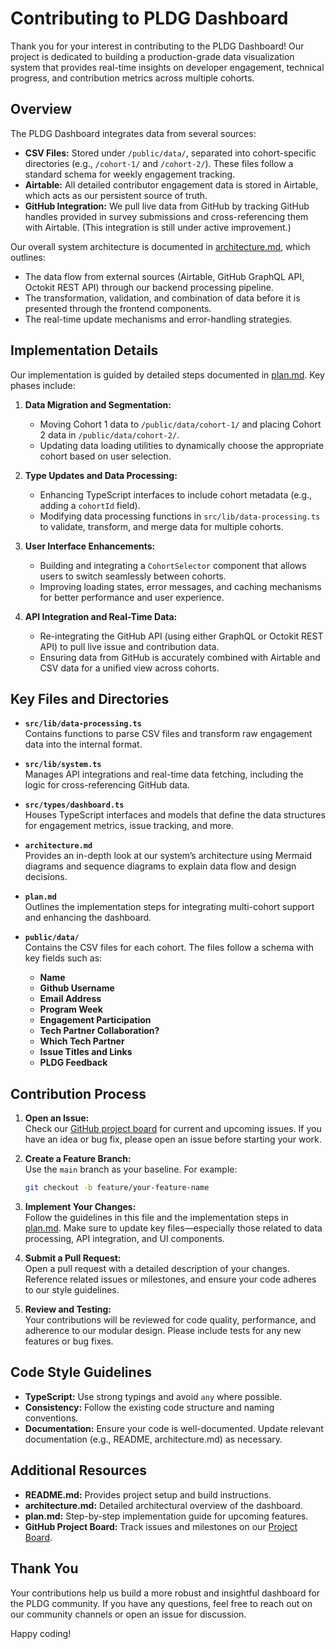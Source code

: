 # Contributing to PLDG Dashboard

Thank you for your interest in contributing to the PLDG Dashboard! Our project is dedicated to building a production-grade data visualization system that provides real-time insights on developer engagement, technical progress, and contribution metrics across multiple cohorts.

## Overview

The PLDG Dashboard integrates data from several sources:
- **CSV Files:** Stored under `/public/data/`, separated into cohort-specific directories (e.g., `/cohort-1/` and `/cohort-2/`). These files follow a standard schema for weekly engagement tracking.
- **Airtable:** All detailed contributor engagement data is stored in Airtable, which acts as our persistent source of truth.
- **GitHub Integration:** We pull live data from GitHub by tracking GitHub handles provided in survey submissions and cross-referencing them with Airtable. (This integration is still under active improvement.)

Our overall system architecture is documented in [architecture.md](architecture.md), which outlines:
- The data flow from external sources (Airtable, GitHub GraphQL API, Octokit REST API) through our backend processing pipeline.
- The transformation, validation, and combination of data before it is presented through the frontend components.
- The real-time update mechanisms and error-handling strategies.

## Implementation Details

Our implementation is guided by detailed steps documented in [plan.md](plan.md). Key phases include:

1. **Data Migration and Segmentation:**
   - Moving Cohort 1 data to `/public/data/cohort-1/` and placing Cohort 2 data in `/public/data/cohort-2/`.
   - Updating data loading utilities to dynamically choose the appropriate cohort based on user selection.

2. **Type Updates and Data Processing:**
   - Enhancing TypeScript interfaces to include cohort metadata (e.g., adding a `cohortId` field).
   - Modifying data processing functions in `src/lib/data-processing.ts` to validate, transform, and merge data for multiple cohorts.

3. **User Interface Enhancements:**
   - Building and integrating a `CohortSelector` component that allows users to switch seamlessly between cohorts.
   - Improving loading states, error messages, and caching mechanisms for better performance and user experience.

4. **API Integration and Real-Time Data:**
   - Re-integrating the GitHub API (using either GraphQL or Octokit REST API) to pull live issue and contribution data.
   - Ensuring data from GitHub is accurately combined with Airtable and CSV data for a unified view across cohorts.

## Key Files and Directories

- **`src/lib/data-processing.ts`**  
  Contains functions to parse CSV files and transform raw engagement data into the internal format.

- **`src/lib/system.ts`**  
  Manages API integrations and real-time data fetching, including the logic for cross-referencing GitHub data.

- **`src/types/dashboard.ts`**  
  Houses TypeScript interfaces and models that define the data structures for engagement metrics, issue tracking, and more.

- **`architecture.md`**  
  Provides an in-depth look at our system’s architecture using Mermaid diagrams and sequence diagrams to explain data flow and design decisions.

- **`plan.md`**  
  Outlines the implementation steps for integrating multi-cohort support and enhancing the dashboard.

- **`public/data/`**  
  Contains the CSV files for each cohort. The files follow a schema with key fields such as:
  - **Name**
  - **Github Username**
  - **Email Address**
  - **Program Week**
  - **Engagement Participation**
  - **Tech Partner Collaboration?**
  - **Which Tech Partner**
  - **Issue Titles and Links**
  - **PLDG Feedback**

## Contribution Process

1. **Open an Issue:**  
   Check our [GitHub project board](https://github.com/PL-Dev-Guild/pldg-dashboard/issues) for current and upcoming issues. If you have an idea or bug fix, please open an issue before starting your work.

2. **Create a Feature Branch:**  
   Use the `main` branch as your baseline. For example:
   ```bash
   git checkout -b feature/your-feature-name
   ```

3. **Implement Your Changes:**  
   Follow the guidelines in this file and the implementation steps in [plan.md](plan.md). Make sure to update key files—especially those related to data processing, API integration, and UI components.

4. **Submit a Pull Request:**  
   Open a pull request with a detailed description of your changes. Reference related issues or milestones, and ensure your code adheres to our style guidelines.

5. **Review and Testing:**  
   Your contributions will be reviewed for code quality, performance, and adherence to our modular design. Please include tests for any new features or bug fixes.

## Code Style Guidelines

- **TypeScript:** Use strong typings and avoid `any` where possible.
- **Consistency:** Follow the existing code structure and naming conventions.
- **Documentation:** Ensure your code is well-documented. Update relevant documentation (e.g., README, architecture.md) as necessary.

## Additional Resources

- **README.md:** Provides project setup and build instructions.
- **architecture.md:** Detailed architectural overview of the dashboard.
- **plan.md:** Step-by-step implementation guide for upcoming features.
- **GitHub Project Board:** Track issues and milestones on our [Project Board](https://github.com/PL-Dev-Guild/pldg-dashboard/issues).

## Thank You

Your contributions help us build a more robust and insightful dashboard for the PLDG community. If you have any questions, feel free to reach out on our community channels or open an issue for discussion.

Happy coding!
